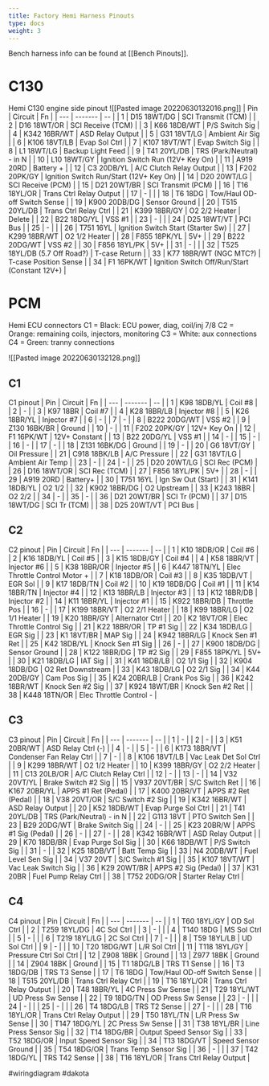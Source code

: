 ```yaml
---
title: Factory Hemi Harness Pinouts
type: docs
weight: 3
---
```


Bench harness info can be found at [[Bench Pinouts]].
# C130
Hemi C130 engine side pinout
![[Pasted image 20220630132016.png]]
| Pin | Circuit | Fn |
| --- | ------- | -- |
| 1 | D15 18WT/DG | SCI Transmit (TCM) |
| 2 | D16 18WT/OR | SCI Receive (TCM) |
| 3 | K66 18DB/WT | P/S Switch Sig |
| 4 | K342 16BR/WT | ASD Relay Output |
| 5 | G31 18VT/LG | Ambient Air Sig |
| 6 | K106 18VT/LB | Evap Sol Ctrl |
| 7 | K107 18VT/WT | Evap Switch Sig |
| 8 | L1 18WT/LG | Backup Light Feed |
| 9 | T41 20YL/DB | TRS (Park/Neutral) - in N |
| 10 | L10 18WT/GY | Ignition Switch Run (12V+ Key On) |
| 11 | A919 20RD | Battery + |
| 12 | C3 20DB/YL | A/C Clutch Relay Output |
| 13 | F202 20PK/GY | Ignition Switch Run/Start (12V+ Key On) |
| 14 | D20 20WT/LG | SCI Receive (PCM) |
| 15 | D21 20WT/BR | SCI Transmit (PCM) |
| 16 | T16 18YL/OR | Trans Ctrl Relay Output |
| 17 | - | |
| 18 | T6 18DG | Tow/Haul OD-off Switch Sense |
| 19 | K900 20DB/DG | Sensor Ground |
| 20 | T515 20YL/DB | Trans Ctrl Relay Ctrl |
| 21 | K399 18BR/GY | O2 2/2 Heater | Delete |
| 22 | B22 18DG/YL | VSS #1 |
| 23 | - | |
| 24 | D25 18WT/VT | PCI Bus |
| 25 | - | |
| 26 | T751 16YL | Ignition Switch Start (Starter Sw) |
| 27 | K299 18BR/WT | O2 1/2 Heater |
| 28 | F855 18PK/YL | 5V+ |
| 29 | B222 20DG/WT | VSS #2 |
| 30 | F856 18YL/PK | 5V+ |
| 31 | - | |
| 32 | T525 18YL/DB (5.7 Off Road?) | T-case Return |
| 33 | K77 18BR/WT (NGC MTC?) | T-case Position Sense |
| 34 | F1 16PK/WT | Ignition Switch Off/Run/Start (Constant 12V+) |

# PCM
Hemi ECU connectors
C1 = Black: ECU power, diag, coil/inj 7/8
C2 = Orange: remaining coils, injectors, monitoring
C3 = White: aux connections
C4 = Green: tranny connections

![[Pasted image 20220630132128.png]]

## C1
C1 pinout
| Pin | Circuit | Fn |
| --- | ------- | -- |
| 1 | K98 18DB/YL | Coil #8 |
| 2 | - |
| 3 | K97 18BR | Coil #7 |
| 4 | K28 18BR/LB | Injector #8 |
| 5 | K26 18BR/YL | Injector #7 |
| 6 | - |
| 7 | - |
| 8 | B222 20DG/WT | VSS #2 |
| 9 | Z130 16BK/BR | Ground |
| 10 | - |
| 11 | F202 20PK/GY | 12V+ Key On |
| 12 | F1 16PK/WT | 12V+ Constant |
| 13 | B22 20DG/YL | VSS #1 |
| 14 | - |
| 15 | - |
| 16 | - |
| 17 | - |
| 18 | Z131 16BK/DG | Ground |
| 19 | - |
| 20 | G6 18VT/GY | Oil Pressure |
| 21 | C918 18BK/LB | A/C Pressure |
| 22 | G31 18VT/LG | Ambient Air Temp |
| 23 | - |
| 24 | - |
| 25 | D20 20WT/LG | SCI Rec (PCM) |
| 26 | D16 18WT/OR | SCI Rec (TCM) |
| 27 | F856 18YL/PK | 5V+ |
| 28 | - |
| 29 | A919 20RD | Battery+ |
| 30 | T751 16YL | Ign Sw Out (Start) |
| 31 | K141 18DB/YL | O2 1/2 |
| 32 | K902 18BR/DG | O2 Upstream |
| 33 | K243 18BR | O2 2/2 |
| 34 | - |
| 35 | - |
| 36 | D21 20WT/BR | SCI Tr (PCM) |
| 37 | D15 18WT/DG | SCI Tr (TCM) |
| 38 | D25 20WT/VT | PCI Bus |

## C2
C2 pinout
| Pin | Circuit | Fn |
| --- | ------- | -- |
| 1 | K10 18DB/OR | Coil #6 |
| 2 | K16 18DB/YL | Coil #5 |
| 3 | K15 18DB/GY | Coil #4 |
| 4 | K58 18BR/VT | Injector #6 |
| 5 | K38 18BR/OR | Injector #5 |
| 6 | K447 18TN/YL | Elec Throttle Control Motor + |
| 7 | K18 18DB/OR | Coil #3 |
| 8 | K35 18DB/VT | EGR Sol |
| 9 | K17 18DB/TN | Coil #2 |
| 10 | K19 18DB/DG | Coil #1 |
| 11 | K14 18BR/TN | Injector #4 |
| 12 | K13 18BR/LB | Injector #3 |
| 13 | K12 18BR/DB | Injector #2 |
| 14 | K11 18BR/YL | Injector #1 |
| 15 | K922 18BR/DB | Throttle Pos |
| 16 | - |
| 17 | K199 18BR/VT | O2 2/1 Heater |
| 18 | K99 18BR/LG | O2 1/1 Heater |
| 19 | K20 18BR/GY | Alternator Ctrl |
| 20 | K2 18VT/OR | Elec Throttle Control Sig |
| 21 | K22 18BR/OR | TP #1 Sig |
| 22 | K34 18DB/LG | EGR Sig |
| 23 | K1 18VT/BR | MAP Sig |
| 24 | K942 18BR/LG | Knock Sen #1 Ret |
| 25 | K42 18DB/YL | Knock Sen #1 Sig |
| 26 | - |
| 27 | K900 18DB/DG | Sensor Ground |
| 28 | K122 18BR/DG | TP #2 Sig |
| 29 | F855 18PK/YL | 5V+ |
| 30 | K21 18DB/LG | IAT Sig |
| 31 | K41 18DB/LB | O2 1/1 Sig |
| 32 | K904 18DB/DG | O2 Ret Downstream |
| 33 | K43 18DB/LG | O2 2/1 Sig |
| 34 | K44 20DB/GY | Cam Pos Sig |
| 35 | K24 20BR/LB | Crank Pos Sig |
| 36 | K242 18BR/WT | Knock Sen #2 Sig |
| 37 | K924 18WT/BR | Knock Sen #2 Ret |
| 38 | K448 18TN/OR | Elec Throttle Control - |

## C3
C3 pinout
| Pin | Circuit | Fn |
| --- | ------- | -- |
| 1 | - |
| 2 | - |
| 3 | K51 20BR/WT | ASD Relay Ctrl (-) |
| 4 | - |
| 5 | - |
| 6 | K173 18BR/VT | Condenser Fan Relay Ctrl |
| 7 | - |
| 8 | K106 18VT/LB | Vac Leak Det Sol Ctrl |
| 9 | K299 18BR/WT | O2 1/2 Heater |
| 10 | K399 18BR/GY | O2 2/2 Heater |
| 11 | C13 20LB/OR | A/C Clutch Relay Ctrl |
| 12 | - |
| 13 | - |
| 14 | V32 20VT/YL | Brake Switch #2 Sig |
| 15 | V937 20VT/BR | S/C Switch Ret |
| 16 | K167 20BR/YL | APPS #1 Ret (Pedal) |
| 17 | K400 20BR/VT | APPS #2 Ret (Pedal) |
| 18 | V38 20VT/OR | S/C Switch #2 Sig |
| 19 | K342 16BR/WT | ASD Relay Output |
| 20 | K52 18DB/WT | Evap Purge Sol Ctrl |
| 21 | T41 20YL/DB | TRS (Park/Neutral) - in N |
| 22 | G113 18VT | PTO Switch Sen |
| 23 | B29 20DG/WT | Brake Switch Sig |
| 24 | - |
| 25 | K23 20BR/W | APPS #1 Sig (Pedal) |
| 26 | - |
| 27 | - |
| 28 | K342 16BR/WT | ASD Relay Output |
| 29 | K70 18DB/BR | Evap Purge Sol Sig |
| 30 | K66 18DB/WT | P/S Switch Sig |
| 31 | - |
| 32 | K25 18DB/VT | Batt Temp Sig |
| 33 | N4 20DB/WT | Fuel Level Sen Sig |
| 34 | V37 20VT | S/C Switch #1 Sig |
| 35 | K107 18VT/WT | Vac Leak Switch Sig |
| 36 | K29 20WT/BR | APPS #2 Sig (Pedal) |
| 37 | K31 20BR | Fuel Pump Relay Ctrl |
| 38 | T752 20DG/OR | Starter Relay Ctrl |

## C4
C4 pinout
| Pin | Circuit | Fn |
| --- | ------- | -- |
| 1 | T60 18YL/GY | OD Sol Ctrl |
| 2 | T259 18YL/DG | 4C Sol Ctrl |
| 3 | - | |
| 4 | T140 18DG | MS Sol Ctrl |
| 5 | - | |
| 6 | T219 18YL/LG | 2C Sol Ctrl |
| 7 | - | |
| 8 | T59 18YL/LB | UD Sol Ctrl |
| 9 | - | |
| 10 | T20 18DG/WT | L/R Sol Ctrl |
| 11 | T118 18YL/GY | Pressure Ctrl Sol Ctrl |
| 12 | Z908 18BK | Ground |
| 13 | Z977 18BK | Ground |
| 14 | Z904 18BK | Ground |
| 15 | T1 18DG/LB | TRS T1 Sense |
| 16 | T3 18DG/DB | TRS T3 Sense |
| 17 | T6 18DG | Tow/Haul OD-off Switch Sense |
| 18 | T515 20YL/DB | Trans Ctrl Relay Ctrl |
| 19 | T16 18YL/OR | Trans Ctrl Relay Output |
| 20 | T48 18BR/YL | 4C Press Sw Sense |
| 21 | T29 18YL/WT | UD Press Sw Sense |
| 22 | T9 18DG/TN | OD Press Sw Sense |
| 23 | - | |
| 24 | - | |
| 25 | - | |
| 26 | T4 18DG/LB | TRS T2 Sense |
| 27 | - | |
| 28 | T16 18YL/OR | Trans Ctrl Relay Output |
| 29 | T50 18YL/TN | L/R Press Sw Sense |
| 30 | T147 18DG/YL | 2C Press Sw Sense |
| 31 | T38 18YL/BR | Line Press Sensor Sig |
| 32 | T14 18DG/BR | Output Speed Sensor Sig |
| 33 | T52 18DG/OR | Input Speed Sensor Sig |
| 34 | T13 18DG/VT | Speed Sensor Ground |
| 35 | T54 18DG/OR | Trans Temp Sensor Sig |
| 36 | - | |
| 37 | T42 18DG/YL | TRS T42 Sense |
| 38 | T16 18YL/OR | Trans Ctrl Relay Output |

#wiringdiagram #dakota 